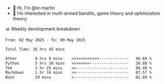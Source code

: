 - 👋 Hi, I’m @le-martin
- 👀 I’m interested in multi-armed bandits, game theory and optimization theory.
<!---- 💞️ I’m looking to collaborate on ...
- 📫 How to reach me ...-->

<!---
Tutorial for using WakaTime stats in GitHub profile: https://github.com/athul/waka-readme
-->

📊 Weekly development breakdown
<!--START_SECTION:waka-->

```txt
From: 02 May 2025 - To: 09 May 2025

Total Time: 16 hrs 45 mins

Other        8 hrs 9 mins    >>>>>>>>>>>>-------------   48.69 %
Python       5 hrs 10 mins   >>>>>>>>-----------------   30.88 %
TeX          1 hr 25 mins    >>-----------------------   08.49 %
Markdown     1 hr 16 mins    >>-----------------------   07.57 %
Bash         29 mins         >------------------------   02.89 %
```

<!--END_SECTION:waka-->

<!---
le-martin/le-martin is a ✨ special ✨ repository because its `README.md` (this file) appears on your GitHub profile.
You can click the Preview link to take a look at your changes.
--->
